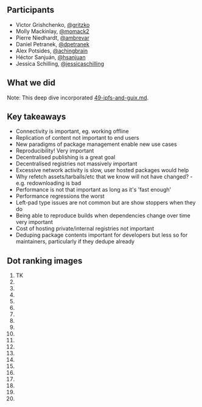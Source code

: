 ## Participants
- Victor Grishchenko, [@gritzko](https://github.com/gritzko)
- Molly Mackinlay, [@momack2](https://github.com/momack2)
- Pierre Niedhardt, [@ambrevar](https://github.com/ambrevar)
- Daniel Petranek, [@dpetranek](https://github.com/dpetranek)
- Alex Potsides, [@achingbrain](https://github.com/achingbrain)
- Héctor Sanjuán, [@hsanjuan](https://github.com/hsanjuan)
- Jessica Schilling, [@jessicaschilling](https://github.com/jessicaschilling)

## What we did
Note: This deep dive incorporated [49-ipfs-and-guix.md](https://github.com/ipfs/camp/blob/master/DEEP_DIVES/49-ipfs-and-guix.md).

## Key takeaways
- Connectivity is important, eg. working offline
- Replication of content not important to end users
- New paradigms of package management enable new use cases
- Reproducibility! Very important
- Decentralised publishing is a great goal
- Decentralised registries not massively important
- Excessive network activity is slow, user hosted packages would help
- Why refetch assets/tarballs/etc that we know will not have changed? - e.g. redownloading is bad
- Performance is not that important as long as it's 'fast enough'
- Performance regressions the worst
- Left-pad type issues are not common but are show stoppers when they do
- Being able to reproduce builds when dependencies change over time very important
- Cost of hosting private/internal registries not important
- Deduping package contents important for developers but less so for maintainers, particularly if they dedupe already

## Dot ranking images
1. TK
2.
3.
4.
5.
6.
7.
8.
9.
10.
11.
12.
13.
14.
15.
16.
17.
18.
19.
20.
